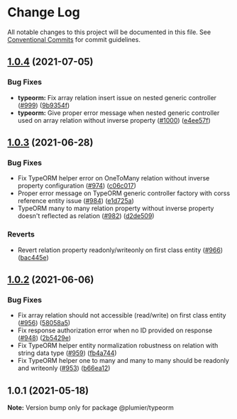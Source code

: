 # Change Log

All notable changes to this project will be documented in this file.
See [Conventional Commits](https://conventionalcommits.org) for commit guidelines.

## [1.0.4](https://github.com/plumier/plumier/compare/v1.0.3...v1.0.4) (2021-07-05)


### Bug Fixes

* **typeorm:** Fix array relation insert issue on nested generic controller ([#999](https://github.com/plumier/plumier/issues/999)) ([9b9354f](https://github.com/plumier/plumier/commit/9b9354fb135dbbfa95604cceca284f73feca16b5))
* **typeorm:** Give proper error message when nested generic controller used on array relation without inverse property ([#1000](https://github.com/plumier/plumier/issues/1000)) ([e4ee57f](https://github.com/plumier/plumier/commit/e4ee57f1cbef9ce61be18a8f54b8c2e9ef26e3b7))





## [1.0.3](https://github.com/plumier/plumier/compare/v1.0.2...v1.0.3) (2021-06-28)


### Bug Fixes

* Fix TypeORM helper error on OneToMany relation without inverse property configuration ([#974](https://github.com/plumier/plumier/issues/974)) ([c06c017](https://github.com/plumier/plumier/commit/c06c01756a7c3d54919bf2ceb913d739b1a1841c))
* Proper error message on TypeORM generic controller factory with corss reference entity issue ([#984](https://github.com/plumier/plumier/issues/984)) ([e1d725a](https://github.com/plumier/plumier/commit/e1d725a20031673de8774b6555ef61a5178c44be))
* TypeORM many to many relation property without inverse property doesn't reflected as relation ([#982](https://github.com/plumier/plumier/issues/982)) ([d2de509](https://github.com/plumier/plumier/commit/d2de509dcfccbf52ac2ee35b47a04da099d2a86a))


### Reverts

* Revert relation property readonly/writeonly on first class entity ([#966](https://github.com/plumier/plumier/issues/966)) ([bac445e](https://github.com/plumier/plumier/commit/bac445e8acee4c72e2c4096f74b6341549d80373))





## [1.0.2](https://github.com/plumier/plumier/compare/v1.0.0...v1.0.2) (2021-06-06)


### Bug Fixes

* Fix array relation should not accessible (read/write) on first class entity ([#956](https://github.com/plumier/plumier/issues/956)) ([58058a5](https://github.com/plumier/plumier/commit/58058a54861447d04cedfd585d60687eb3d4e1d4))
* Fix response authorization error when no ID provided on response ([#948](https://github.com/plumier/plumier/issues/948)) ([2b5429e](https://github.com/plumier/plumier/commit/2b5429ef30f9cfb3843fb07c5af271dd3223b14c))
* Fix TypeORM helper entity normalization robustness on relation with string data type ([#959](https://github.com/plumier/plumier/issues/959)) ([fb4a744](https://github.com/plumier/plumier/commit/fb4a74482849071075ff3455a612022b7c9c88a3))
* Fix TypeORM helper one to many and many to many should be readonly and writeonly ([#953](https://github.com/plumier/plumier/issues/953)) ([b66ea12](https://github.com/plumier/plumier/commit/b66ea12dccb85cd9e4e681a5860092f9dad71082))





## 1.0.1 (2021-05-18)

**Note:** Version bump only for package @plumier/typeorm
